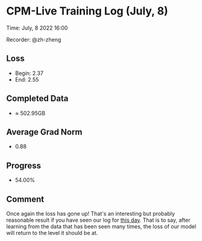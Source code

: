 
# CPM-Live Training Log (July, 8)

Time: July, 8 2022 16:00

Recorder: @zh-zheng

## Loss
- Begin: 2.37
- End: 2.55
	
## Completed Data
- $\approx$ 502.95GB

## Average Grad Norm
- 0.88

## Progress
- 54.00%

## Comment

Once again the loss has gone up! That's an interesting but probably reasonable result if you have seen our log for [this day](https://github.com/OpenBMB/CPM-Live/blob/master/logs/2022-06-22.md). That is to say, after learning from the data that has been seen many times, the loss of our model will return to the level it should be at. 
